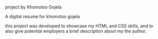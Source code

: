project by Khomotso Gojela

A digital resume for khomotso gojela

this project was developed to showcase my HTML and CSS skills, and to also give potential employers a brief description about my the author.
